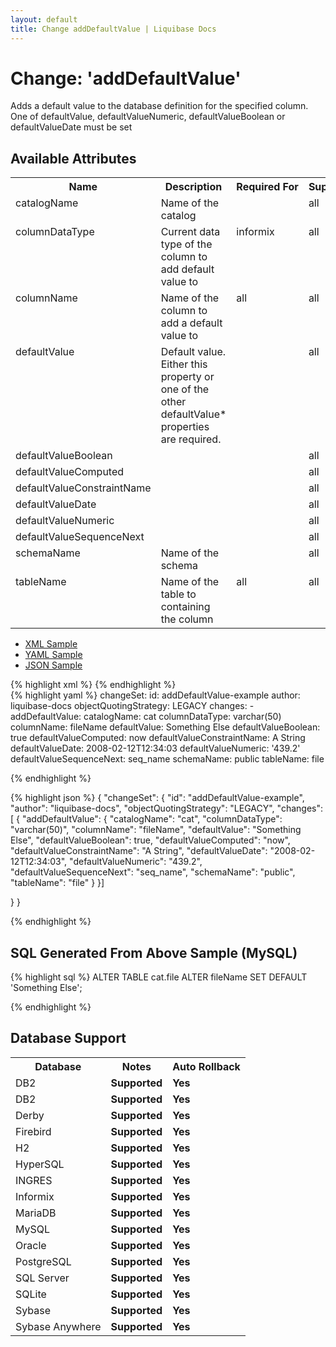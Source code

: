```yaml
---
layout: default
title: Change addDefaultValue | Liquibase Docs
---
```


<!-- ====================================================== -->
<!-- GENERATED BY ChangeDocGenerator DO NOT MODIFY MANUALLY -->
<!-- ====================================================== -->

  <script>
  $(function() {
    $( "#changelog-tabs" ).tabs();
  });
</script>

# Change: 'addDefaultValue'

Adds a default value to the database definition for the specified column.
One of defaultValue, defaultValueNumeric, defaultValueBoolean or defaultValueDate must be set

## Available Attributes ##

<table>
<tr><th>Name</th><th>Description</th><th>Required&nbsp;For</th><th>Supports</th><th>Since</th></tr>
<tr><td style='vertical-align: top'>catalogName</td><td style='vertical-align: top'>Name of the catalog</td><td style='vertical-align: top'></td><td style='vertical-align:top'>all</td><td style='vertical-align: top'>3.0</td></tr>
<tr><td style='vertical-align: top'>columnDataType</td><td style='vertical-align: top'>Current data type of the column to add default value to</td><td style='vertical-align: top'>informix</td><td style='vertical-align:top'>all</td><td style='vertical-align: top'></td></tr>
<tr><td style='vertical-align: top'>columnName</td><td style='vertical-align: top'>Name of the column to add a default value to</td><td style='vertical-align: top'>all</td><td style='vertical-align:top'>all</td><td style='vertical-align: top'></td></tr>
<tr><td style='vertical-align: top'>defaultValue</td><td style='vertical-align: top'>Default value. Either this property or one of the other defaultValue* properties are required.</td><td style='vertical-align: top'></td><td style='vertical-align:top'>all</td><td style='vertical-align: top'></td></tr>
<tr><td style='vertical-align: top'>defaultValueBoolean</td><td style='vertical-align: top'></td><td style='vertical-align: top'></td><td style='vertical-align:top'>all</td><td style='vertical-align: top'></td></tr>
<tr><td style='vertical-align: top'>defaultValueComputed</td><td style='vertical-align: top'></td><td style='vertical-align: top'></td><td style='vertical-align:top'>all</td><td style='vertical-align: top'></td></tr>
<tr><td style='vertical-align: top'>defaultValueConstraintName</td><td style='vertical-align: top'></td><td style='vertical-align: top'></td><td style='vertical-align:top'>all</td><td style='vertical-align: top'></td></tr>
<tr><td style='vertical-align: top'>defaultValueDate</td><td style='vertical-align: top'></td><td style='vertical-align: top'></td><td style='vertical-align:top'>all</td><td style='vertical-align: top'></td></tr>
<tr><td style='vertical-align: top'>defaultValueNumeric</td><td style='vertical-align: top'></td><td style='vertical-align: top'></td><td style='vertical-align:top'>all</td><td style='vertical-align: top'></td></tr>
<tr><td style='vertical-align: top'>defaultValueSequenceNext</td><td style='vertical-align: top'></td><td style='vertical-align: top'></td><td style='vertical-align:top'>all</td><td style='vertical-align: top'></td></tr>
<tr><td style='vertical-align: top'>schemaName</td><td style='vertical-align: top'>Name of the schema</td><td style='vertical-align: top'></td><td style='vertical-align:top'>all</td><td style='vertical-align: top'></td></tr>
<tr><td style='vertical-align: top'>tableName</td><td style='vertical-align: top'>Name of the table to containing the column</td><td style='vertical-align: top'>all</td><td style='vertical-align:top'>all</td><td style='vertical-align: top'></td></tr>
</table>

<div id='changelog-tabs'>
<ul>
    <li><a href="#tab-xml">XML Sample</a></li>
    <li><a href="#tab-yaml">YAML Sample</a></li>
    <li><a href="#tab-json">JSON Sample</a></li>
  </ul>
<div id='tab-xml'>
{% highlight xml %}
<changeSet author="liquibase-docs"
        id="addDefaultValue-example"
        objectQuotingStrategy="LEGACY">
    <addDefaultValue catalogName="cat"
            columnDataType="varchar(50)"
            columnName="fileName"
            defaultValue="Something Else"
            defaultValueBoolean="true"
            defaultValueComputed="now"
            defaultValueConstraintName="A String"
            defaultValueDate="2008-02-12T12:34:03"
            defaultValueNumeric="439.2"
            defaultValueSequenceNext="seq_name"
            schemaName="public"
            tableName="file"/>
</changeSet>
{% endhighlight %}
</div>
<div id='tab-yaml'>
{% highlight yaml %}
changeSet:
  id: addDefaultValue-example
  author: liquibase-docs
  objectQuotingStrategy: LEGACY
  changes:
  - addDefaultValue:
      catalogName: cat
      columnDataType: varchar(50)
      columnName: fileName
      defaultValue: Something Else
      defaultValueBoolean: true
      defaultValueComputed: now
      defaultValueConstraintName: A String
      defaultValueDate: 2008-02-12T12:34:03
      defaultValueNumeric: '439.2'
      defaultValueSequenceNext: seq_name
      schemaName: public
      tableName: file

{% endhighlight %}
</div>
<div id='tab-json'>
{% highlight json %}
{
  "changeSet": {
    "id": "addDefaultValue-example",
    "author": "liquibase-docs",
    "objectQuotingStrategy": "LEGACY",
    "changes": [
      {
        "addDefaultValue": {
          "catalogName": "cat",
          "columnDataType": "varchar(50)",
          "columnName": "fileName",
          "defaultValue": "Something Else",
          "defaultValueBoolean": true,
          "defaultValueComputed": "now",
          "defaultValueConstraintName": "A String",
          "defaultValueDate": "2008-02-12T12:34:03",
          "defaultValueNumeric": "439.2",
          "defaultValueSequenceNext": "seq_name",
          "schemaName": "public",
          "tableName": "file"
        }
      }]
    
  }
}

{% endhighlight %}
</div>
</div>


## SQL Generated From Above Sample (MySQL)

{% highlight sql %}
ALTER TABLE cat.file ALTER fileName SET DEFAULT 'Something Else';


{% endhighlight %}

## Database Support

<table style='border:1;'>
<tr><th>Database</th><th>Notes</th><th>Auto Rollback</th></tr>
<tr><td>DB2</td><td><b>Supported</b></td><td><b>Yes</b></td></tr>
<tr><td>DB2</td><td><b>Supported</b></td><td><b>Yes</b></td></tr>
<tr><td>Derby</td><td><b>Supported</b></td><td><b>Yes</b></td></tr>
<tr><td>Firebird</td><td><b>Supported</b></td><td><b>Yes</b></td></tr>
<tr><td>H2</td><td><b>Supported</b></td><td><b>Yes</b></td></tr>
<tr><td>HyperSQL</td><td><b>Supported</b></td><td><b>Yes</b></td></tr>
<tr><td>INGRES</td><td><b>Supported</b></td><td><b>Yes</b></td></tr>
<tr><td>Informix</td><td><b>Supported</b></td><td><b>Yes</b></td></tr>
<tr><td>MariaDB</td><td><b>Supported</b></td><td><b>Yes</b></td></tr>
<tr><td>MySQL</td><td><b>Supported</b></td><td><b>Yes</b></td></tr>
<tr><td>Oracle</td><td><b>Supported</b></td><td><b>Yes</b></td></tr>
<tr><td>PostgreSQL</td><td><b>Supported</b></td><td><b>Yes</b></td></tr>
<tr><td>SQL Server</td><td><b>Supported</b></td><td><b>Yes</b></td></tr>
<tr><td>SQLite</td><td><b>Supported</b></td><td><b>Yes</b></td></tr>
<tr><td>Sybase</td><td><b>Supported</b></td><td><b>Yes</b></td></tr>
<tr><td>Sybase Anywhere</td><td><b>Supported</b></td><td><b>Yes</b></td></tr>
</table>
